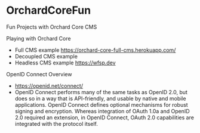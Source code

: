# OrchardCoreFun
Fun Projects with Orchard Core CMS

Playing with Orchard Core

 - Full CMS example https://orchard-core-full-cms.herokuapp.com/
 - Decoupled CMS example
 - Headless CMS example https://wfsp.dev
 
OpenID Connect Overview 

- https://openid.net/connect/
- OpenID Connect performs many of the same tasks as OpenID 2.0, but does so in a way that is API-friendly, and usable by native and mobile applications. OpenID Connect defines optional mechanisms for robust signing and encryption. Whereas integration of OAuth 1.0a and OpenID 2.0 required an extension, in OpenID Connect, OAuth 2.0 capabilities are integrated with the protocol itself.
